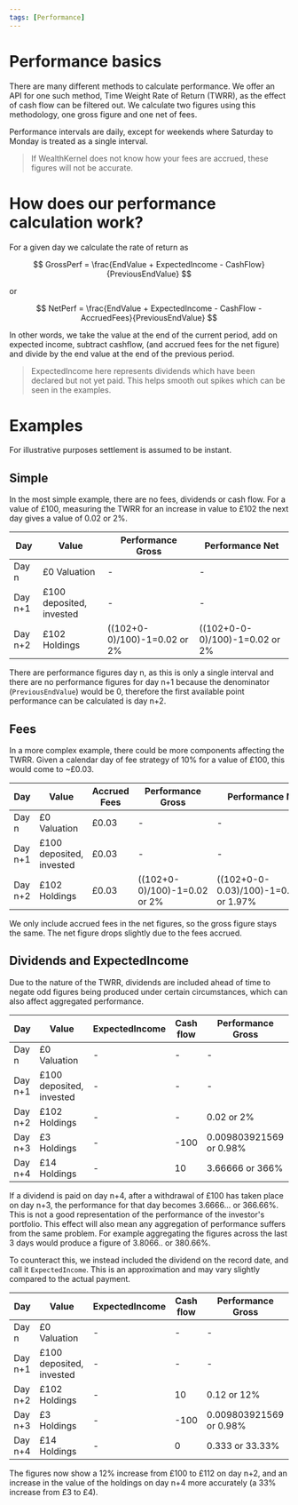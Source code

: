 ```yaml
---
tags: [Performance]
---
```


# Performance basics

There are many different methods to calculate performance. We offer an API for one such method, Time Weight Rate of Return (TWRR), as the effect of cash flow can be filtered out. We calculate two figures using this methodology, one gross figure and one net of fees. 

Performance intervals are daily, except for weekends where Saturday to Monday is treated as a single interval.

<!-- theme: warning -->
> If WealthKernel does not know how your fees are accrued, these figures will not be accurate.

# How does our performance calculation work?

For a given day we calculate the rate of return as 

$$ GrossPerf = \frac{EndValue + ExpectedIncome - CashFlow}{PreviousEndValue} $$

or

$$ NetPerf = \frac{EndValue + ExpectedIncome - CashFlow - AccruedFees}{PreviousEndValue} $$

In other words, we take the value at the end of the current period, add on expected income, subtract cashflow, (and accrued fees for the net figure) and divide by the end value at the end of the previous period.

<!-- theme: info -->
> ExpectedIncome here represents dividends which have been declared but not yet paid. This helps smooth out spikes which can be seen in the examples.

# Examples

For illustrative purposes settlement is assumed to be instant.

## Simple

In the most simple example, there are no fees, dividends or cash flow. For a value of £100, measuring the TWRR for an increase in value to £102 the next day gives a value of 0.02 or 2%.

|Day|Value|Performance Gross|Performance Net|
|--------|--------|--------|--------|
|Day n|£0 Valuation|-|-|
|Day n+1|£100 deposited, invested|-|-|
|Day n+2|£102 Holdings|((102+0-0)/100)-1=0.02 or 2%|((102+0-0-0)/100)-1=0.02 or 2%|

There are performance figures day n, as this is only a single interval and there are no performance figures for day n+1 because the denominator (`PreviousEndValue`) would be 0, therefore the first available point performance can be calculated is day n+2.

## Fees

In a more complex example, there could be more components affecting the TWRR. Given a calendar day of fee strategy of 10% for a value of £100, this would come to ~£0.03. 

|Day|Value|Accrued Fees|Performance Gross|Performance Net|
|--------|--------|--------|--------|--------|
|Day n|£0 Valuation|£0.03|-|-|
|Day n+1|£100 deposited, invested|£0.03|-|-|
|Day n+2|£102 Holdings|£0.03|((102+0-0)/100)-1=0.02 or 2%|((102+0-0-0.03)/100)-1=0.0197 or 1.97%|

We only include accrued fees in the net figures, so the gross figure stays the same. The net figure drops slightly due to the fees accrued. 

## Dividends and ExpectedIncome

Due to the nature of the TWRR, dividends are included ahead of time to negate odd figures being produced under certain circumstances, which can also affect aggregated performance.

|Day|Value|ExpectedIncome|Cash flow|Performance Gross
|--------|--------|--------|--------|--------|
|Day n|£0 Valuation|-|-|-|
|Day n+1|£100 deposited, invested|-|-|-|
|Day n+2|£102 Holdings|-|-|0.02 or 2%|
|Day n+3|£3 Holdings|-|-100|0.009803921569 or 0.98%|
|Day n+4|£14 Holdings|-|10|3.66666 or 366%|

If a dividend is paid on day n+4, after a withdrawal of £100 has taken place on day n+3, the performance for that day becomes 3.6666... or 366.66%. This is not a good representation of the performance of the investor's portfolio. This effect will also mean any aggregation of performance suffers from the same problem. For example aggregating the figures across the last 3 days would produce a figure of 3.8066.. or 380.66%.

To counteract this, we instead included the dividend on the record date, and call it `ExpectedIncome`. This is an approximation and may vary slightly compared to the actual payment.

|Day|Value|ExpectedIncome|Cash flow|Performance Gross
|--------|--------|--------|--------|--------|
|Day n|£0 Valuation|-|-|-|
|Day n+1|£100 deposited, invested|-|-|-|
|Day n+2|£102 Holdings|-|10|0.12 or 12%|
|Day n+3|£3 Holdings|-|-100|0.009803921569 or 0.98%|
|Day n+4|£14 Holdings|-|0|0.333 or 33.33%|

The figures now show a 12% increase from £100 to £112 on day n+2, and an increase in the value of the holdings on day n+4 more accurately (a 33% increase from £3 to £4). 